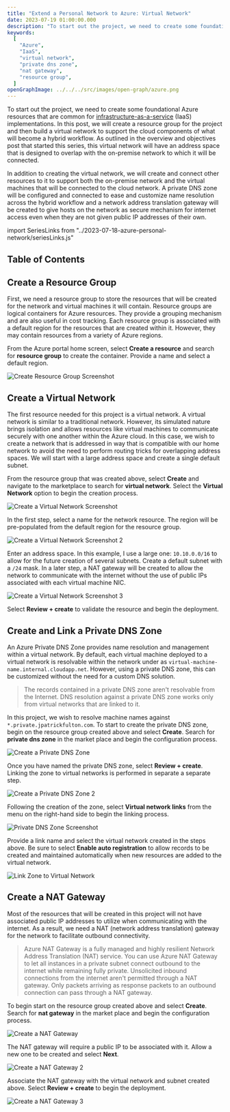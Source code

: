 ```yaml
---
title: "Extend a Personal Network to Azure: Virtual Network"
date: 2023-07-19 01:00:00.000
description: "To start out the project, we need to create some foundational Azure resources that are common for infrastructure-as-a-service (IaaS) implementations. In this post, we will create a resource group for the project and then build a virtual network to support the cloud components of what will become a hybrid workflow. As outlined in the overview and objectives post that started this series, this virtual network will have an address space that is designed to overlap with the on-premise network to which it will be connected."
keywords:
  [
    "Azure",
    "IaaS",
    "virtual network",
    "private dns zone",
    "nat gateway",
    "resource group",
  ]
openGraphImage: ../../../src/images/open-graph/azure.png
---
```


To start out the project, we need to create some foundational Azure resources
that are common for
[infrastructure-as-a-service](https://azure.microsoft.com/en-us/resources/cloud-computing-dictionary/what-is-iaas)
(IaaS) implementations. In
this post, we will create a resource group for the project and then build
a virtual network to support the cloud components of what will become
a hybrid workflow. As outlined in
the <Link to="/blog/2023-07-18-azure-personal-network/">overview and objectives post</Link>
that started this series, this virtual network will have an address space
that is designed to overlap with the on-premise network to which it will
be connected.

In addition to creating the virtual network, we will create and connect
other resources to it to support both the on-premise network and the virtual machines
that will be connected to the cloud network. A private DNS zone will be configured
and connected to ease and customize name resolution across the hybrid workflow
and a network address translation gateway will be created to give hosts on the
network as secure mechanism for internet access even when they are not given
public IP addresses of their own.

import SeriesLinks from "../2023-07-18-azure-personal-network/seriesLinks.js"

<SeriesLinks />

## Table of Contents

## Create a Resource Group

First, we need a resource group to store the resources that will be created for
the network and virtual machines it will contain. Resource groups are logical
containers for Azure resources. They provide a grouping mechanism and are also
useful in cost tracking. Each resource group is associated with a default region
for the resources that are created within it. However, they may contain resources
from a variety of Azure regions.

From the Azure portal home screen, select **Create a resource** and search for
**resource group** to create the container. Provide a name and select a default
region.

![Create Resource Group Screenshot](./resource-group/azure-create-resource-group-2.png)

## Create a Virtual Network

The first resource needed for this project is a virtual network. A virtual network
is similar to a traditional network. However, its simulated nature brings isolation
and allows resources like virtual machines to communicate securely with one
another within the Azure cloud. In this case, we wish to create a network that is
addressed in way that is compatible with our home network to avoid the need to
perform routing tricks for overlapping address spaces. We will start with a large
address space and create a single default subnet.

From the resource group that was created above, select **Create** and
navigate to the marketplace to search for **virtual network**. Select the
**Virtual Network** option to begin the creation process.

![Create a Virtual Network Screenshot](./vnet/azure-create-virtual-network.png)

In the first step, select a name for the network resource. The region will be
pre-populated from the default region for the resource group.

![Create a Virtual Network Screenshot 2](./vnet/azure-create-virtual-network-2.png)

Enter an address space. In this example, I use a large one: `10.10.0.0/16` to allow
for the future creation of several subnets. Create a default subnet with a `/24`
mask. In a later step, a NAT gateway will be created to allow the network to communicate
with the internet without the use of public IPs associated with each virtual machine
NIC.

![Create a Virtual Network Screenshot 3](./vnet/azure-create-virtual-network-3.png)

Select **Review + create** to validate the resource and begin the deployment.

## Create and Link a Private DNS Zone

An Azure Private DNS Zone provides name resolution and management within a
virtual network. By default, each virtual machine deployed to a virtual
network is resolvable within the network under as
`virtual-machine-name.internal.cloudapp.net`. However, using a private DNS
zone, this can be customized without the need for a custom DNS solution.

> The records contained in a private DNS zone aren't resolvable from the Internet.
> DNS resolution against a private DNS zone works only from virtual networks that
> are linked to it.

In this project, we wish to resolve machine names against
`*.private.jpatrickfulton.com`. To start to create the private DNS zone, begin
on the resource group created above and select **Create**. Search for
**private dns zone** in the market place and begin the configuration process.

![Create a Private DNS Zone](./private-dns-zone/azure-create-private-dns-zone.png)

Once you have named the private DNS zone, select **Review + create**. Linking
the zone to virtual networks is performed in separate a separate step.

![Create a Private DNS Zone 2](./private-dns-zone/azure-create-private-dns-zone-2.png)

Following the creation of the zone, select **Virtual network links** from the menu
on the right-hand side to begin the linking process.

![Private DNS Zone Screenshot](./private-dns-zone/azure-private-dns-zone.png)

Provide a link name and select the virtual network created in the steps above. Be
sure to select **Enable auto registration** to allow records to be created and
maintained automatically when new resources are added to the virtual network.

![Link Zone to Virtual Network](./private-dns-zone/azure-private-dns-zone-add-vnet-link.png)

## Create a NAT Gateway

Most of the resources that will be created in this project will not have
associated public IP addresses to utilize when communicating with the internet.
As a result, we need a NAT (network address translation) gateway for the network
to facilitate outbound connectivity.

> Azure NAT Gateway is a fully managed and highly resilient Network Address
> Translation (NAT) service. You can use Azure NAT Gateway to let all instances
> in a private subnet connect outbound to the internet while remaining fully private.
> Unsolicited inbound connections from the internet aren't permitted through a
> NAT gateway. Only packets arriving as response packets to an outbound connection
> can pass through a NAT gateway.

To begin start
on the resource group created above and select **Create**. Search for
**nat gateway** in the market place and begin the configuration process.

![Create a NAT Gateway](./nat-gateway/azure-create-nat-gateway.png)

The NAT gateway will require a public IP to be associated with it. Allow
a new one to be created and select **Next**.

![Create a NAT Gateway 2](./nat-gateway/azure-create-nat-gateway-2.png)

Associate the NAT gateway with the virtual network and subnet created
above. Select **Review + create** to begin the deployment.

![Create a NAT Gateway 3](./nat-gateway/azure-create-nat-gateway-3.png)
